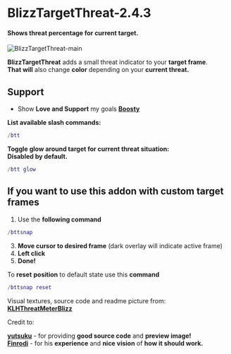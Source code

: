 # BlizzTargetThreat-2.4.3
#### Shows threat percentage for current target.


![BlizzTargetThreat-main](https://github.com/Sattva-108/BlizzTargetThreat-2.4.3/assets/74269253/0d7b5fbd-2890-4177-9ebf-e8ba554f26b2)


**BlizzTargetThreat** adds a small threat indicator to your **target frame**.<br>
**That will** also change **color** depending on your **current threat.**

## Support
- Show **Love and Support** my goals **[Boosty](https://boosty.to/sattva108)**

**List available slash commands:**

```lua
/btt
```


**Toggle glow around target for current threat situation:**<br>
**Disabled by default.**

```lua
/btt glow
```

If you want to use this addon with custom target frames
-----------------------

1) Use the **following command**
```lua
/bttsnap
```
3) **Move cursor to desired frame** (dark overlay will indicate active frame)
4) **Left click**
5) **Done!**

To **reset** **position** to default state use this **command**
```lua
/bttsnap reset
```

Visual textures, source code and readme picture from:
  **[KLHThreatMeterBlizz](https://github.com/yutsuku/KLHThreatMeterBlizz)**
<br>

Credit to: <br>

[**yutsuku**](https://github.com/yutsuku) - for providing **good source code** and **preview image!**
<br>
**[Finrodi](https://www.twitch.tv/finrodi/about)** - for his **experience** and **nice vision** of **how it should work.**

